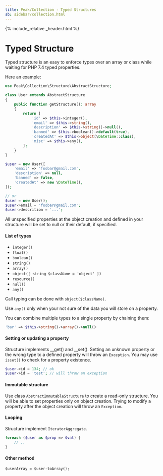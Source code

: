 ```yaml
---
title: Peak/Collection - Typed Structures
sb: sidebar/collection.html
---
```


{% include_relative _header.html %}

# Typed Structure

Typed structure is an easy to enforce types over an array or class while waiting for PHP 7.4 typed properties.

Here an example:

```php
use Peak\Collection\Structure\AbstractStructure;

class User extends AbstractStructure
{
    public function getStructure(): array
    {
        return [
            'id' => $this->integer(),
            'email' => $this->string(),
            'description' => $this->string()->null(),
            'banned' => $this->boolean()->default(true),
            'createdAt' => $this->object(\DateTime::class),
            'misc' => $this->any(),
        ];
    }
}

$user = new User([
    'email' => 'foobar@gmail.com',
    'description' => null,
    'banned' => false,
    'createdAt' => new \DateTime(),
]);

// or
$user = new User();
$user->email = 'foobar@gmail.com';
$user->descrition = '...';
```

All unspecified properties at the object creation and defined in your structure will be set to null or their default, if specified.

#### List of types

 - ``integer()``
 - ``float()``
 - ``boolean()``
 - ``string()``
 - ``array()``
 - ``object([ string $className = 'object' ])``
 - ``resource()``
 - ``null()``
 - ``any()``
 
Call typing can be done with ``object($className)``.

Use ``any()`` only when your not sure of the data you will store on a property.

You can combine multiple types to a single property by chaining them:

```php
'bar' => $this->string()->array()->null()
````
 
#### Setting or updating a property

Structure implements __get() and __set(). Setting an unknown property or the wrong type to a defined property will throw an ``Exception``. You may use ``isset()`` to check for a property existence.

```php
$user->id = 134; // ok
$user->id = 'test'; // will throw an exception
````

#### Immutable structure
Use class ``AbstractImmutableStructure`` to create a read-only structure. You will be able to set properties only on object creation. Trying to modify a property after the object creation will throw an ``Exception``.


#### Looping
Structure implement ``IteratorAggregate``.

```php
foreach ($user as $prop => $val) {
    // ..
}
```

#### Other method

```
$userArray = $user-toArray();
```